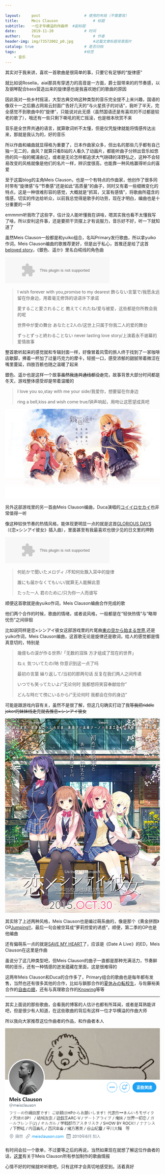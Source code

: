```yaml
---

layout:     post   				    # 使用的布局（不需要改）
title:      Meis Clauson 				# 标题 
subtitle:   一位才华横溢的作曲师  #副标题
date:       2019-11-20 				# 时间
author:     fuze 						# 作者
header-img: img/73572002_p0.jpg     	#这篇文章标题背景图片
catalog: true 						# 是否归档
tags:								#标签
    - 音乐
---
```

其实对于我来讲，喜欢一首歌曲是很简单的事，只要它有足够的“旋律感”

就比如说Roselia，aiai那具有穿透力的高音是一方面，爵士鼓带来的的节奏感，以及钢琴配合bass营造出来的旋律感也是我喜欢她们的歌曲的原因

因此我对一些乡村摇滚，大型古典交响这种类型的音乐完全提不上来兴趣，国语的像双十一之后霸占网易云封面广告好几天的“与火星孩子的对话”，我听了半天，完全感觉不到歌曲中的“旋律”，只能说对此无感（虽然国语还是有喜欢的不过都是较老的歌了），哦还有一些只剩下嘶吼的死亡摇滚，也是根本欣赏不来

音乐是全世界共通的语言，就算歌词听不太懂，但是仅凭旋律就能将情感传达出来，那就是我认为的，好的音乐

所以作曲和编曲就显得格为重要了，日本作曲家众多，但出名的那些几乎都有自己独一无二的，曲风？就算只看B站的人看久了动画片，都能听曲子分辨出音乐如悠扬的风一般的梶浦由记，或者是无论怎样都追求大气磅礴的泽野弘之，这种不会轻易改变的风格就像是他们的名片一样，辨识度很高，也能靠一种风格赢得听众的喜爱

至于这篇blog的主角Meis Clauson，也是一个有特点的作曲家，他创作了很多同时带有“旋律感”与“节奏感”还是如此“高质量”的曲子，同时又有着一些细微变化的特点，这是一种很难形容的感觉，大概就是“抓耳，又富有感情”，将歌曲所蕴含的情感，切实的传达给听众，以前我总觉得是歌手的功劳，现在才明白，编曲也是十分重要的一环

emmmm听我吹了这些字，估计没人能听懂我在讲啥，嗯其实我也看不太懂我写了啥，所以安利这件事，还是要把干货摆上才有说服力，音乐好不好，听一下就知道了

虽然Meis Clauson一般都是和yuiko组合，名叫Primary发行歌曲，所以拿yuiko作词，Meis Clauson编曲的歌推荐更好，但是出于私心，首推还是给了这首[beloved story](http://music.163.com/song?id=447279650&userid=80899584)，《銀色、遥か》里名白椛线的角色曲

<embed src="//music.163.com/style/swf/widget.swf?sid=447279650&type=2&auto=0&width=320&height=66" width="340" height="86"  allowNetworking="all">

>I wish forever with you,promise to my dearest 飾らない言葉で/我愿永远留在你身边，用着毫无修饰的话语许下承诺
>
>愛すること愛されること 教えてくれたね/爱与被爱，这些都是你所教会我的呢
>
>世界中が愛の舞台 あなたと2人の/这世上只属于你我二人的爱的舞台
>
>ずっとずっと終わることない never lasting love story/上演着永不谢幕的爱情故事

整首歌听起来的感觉就和专辑封面一样，好像冒着风雪的旅人终于找到了一家咖啡店歇脚，捧着一杯加了过量巧克力的摩卡，轻抿一口，感受浓郁的甜腻带着微涩在嘴里蔓延，四肢百骸也随之温暖了起来

銀色、遥か也是这样一个故事~~虽然我连共通线都没走完~~，故事背景大部分时间都是冬天，游戏整体感受却是带着温暖的

>I love you so,stay with me your side/我爱你，想要留在你身边
>
>ring a bell,kiss and wish come true/钟声响起，用吻让这愿望成真吧

![](https://raw.githubusercontent.com/NoordZeedebuTirpitz/pic/master/top.png)

另外这部游戏里的另一首由Meis Clauson编曲，Duca演唱的[コイイロセカイ](http://music.163.com/song?id=447279647&userid=80899584)也非常值得一听

像这种较快节奏的热情风格，能体现更明显一点的就是这首[GLORIOUS DAYS](http://music.163.com/song?id=410446184&userid=80899584)（《恋×シンアイ彼女》插入曲），里面甚至有我最喜欢也很少见的日文里的押韵

<embed src="//music.163.com/style/swf/widget.swf?sid=410446184&type=2&auto=0&width=320&height=66" width="340" height="86"  allowNetworking="all">

>何処かで聞いたメロディ /不知何处飘入耳中的旋律 
>
>誰にも届かなくてもいい/就算无人能解此意
>
>たった一人 君のために/只为你一人而谱写

顺便这首歌就是由yuiko作词，Meis Clauson编曲合作完成的歌

他们两个合作的时候，歌曲的情绪，或者说风格，一般都是在“轻快热情”与“略带忧伤”之间徘徊

比如说同样是恋×シンアイ彼女这部游戏里的片尾曲[東の空から始まる世界](http://music.163.com/song?id=410446173&userid=80899584),还是yuiko作词，Meis Clauson编曲，这首歌无论是旋律还是歌词，给人的感觉都是情真意切的，特别是

>幾億もの涙が作る世界/「无数的泪珠 方才组成了现在的世界」
>
>ねぇ 気ついてたの/呐 你意识到这一点了吗
>
>最初の言葉 繰り返して/当初的那两句话 反复在我们两人之间传递
>
>いつでも笑ってたいよ/“无论何时 我都想将笑容奉献给你”
>
>どんな時だて傍にいるから/“无论何时 我都会在你的身边”

可能是跟游戏内容有关，虽然不是很了解，但这几句确实打动了我~~等我把riddle joker的妹妹线走完就去推恋×シンアイ彼女~~

![](https://raw.githubusercontent.com/NoordZeedebuTirpitz/pic/master/mainvisual.jpg)

其实除了上述两种风格，Meis Clauson也是编过萌系曲的，像是那个《黄金拼图》OP[Jumping!!](http://music.163.com/song?id=27506128&userid=80899584)，最后一句会被空耳成“萝莉控爱的诱惑”，顺便，第二季的OP也是他编曲

还有偏萌系一点的就是[SAVE MY HEART](http://music.163.com/song?id=26439758&userid=80899584)了，应该是《Date A Live》的ED，Meis Clauson在这里是作曲

虽说分了这几种类型吧，但Meis Clauson的曲子一直都是那种充满活力，节奏鲜明的音乐，还有一种情感的迸发蕴藏在里面，这是很难得的

这两年Meis Clauson和Duca的合作多了，Primary组合的歌曲也是每年都有发售，当然也还有很多其他的合作，比如与鎖那合作的[夏休みの転校生](http://music.163.com/song?id=468517764&userid=80899584)，与佐藤裕美合作的[自由の翅](http://music.163.com/song?id=473403600&userid=80899584)，还有与真理歌合作的[Knowing](http://music.163.com/song?id=26329440&userid=80899584)等等

***

其实上面说的那些歌曲，会看我的博客的人估计也都有所耳闻，或者是耳熟能详吧，但是很少有人知道，在这些歌曲的背后有这样一位才华横溢的作曲大师

所以我向大家推荐这位作曲者的作品，和作曲者本人

![](https://raw.githubusercontent.com/NoordZeedebuTirpitz/pic/master/%E6%8D%95%E8%8E%B7.PNG)

有时间会拉一个歌单，不过要等之后的再说，当然如果现在就想了解这位作曲者的话，[这里](http://meisclauson.com/index.html)有关于Meis Clauson所有参加制作的歌曲情报

心情不好的时候就听听歌吧，只有这样才会真切地感受到。活着真好
